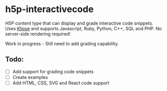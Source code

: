 # h5p-interactivecode
H5P content type that can display and grade interactive code snippets. Uses [Klipse](https://github.com/viebel/klipse) and supports Javascript, Ruby, Python, C++, SQL and PHP. No server-side rendering required!

Work in progress - Still need to add grading capability.

## Todo:
- [ ] Add support for grading code snippets
- [ ] Create examples
- [ ] Add HTML, CSS, SVG and React code support
